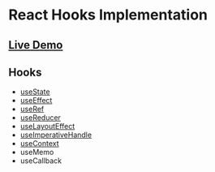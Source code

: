 # React Hooks Implementation
## [Live Demo](https://react-hooks-acv.vercel.app/)
## Hooks
- [useState](https://github.com/arjuncvinod/React-hooks/blob/master/src/useState/UseState.jsx)
- [useEffect](https://github.com/arjuncvinod/React-hooks/blob/master/src/useEffect/UseEffect.jsx)
- [useRef](https://github.com/arjuncvinod/React-hooks/blob/master/src/useRef/UseRef.jsx)
- [useReducer](https://github.com/arjuncvinod/React-hooks/blob/master/src/useReducer/UseReducer.jsx)
- [useLayoutEffect](https://github.com/arjuncvinod/React-hooks/blob/master/src/useLayoutEffect/UseLayoutEffect.jsx)
- [useImperativeHandle](https://github.com/arjuncvinod/React-hooks/tree/master/src/useImperativeHandle/UseImperativeHandle.jsx)
- [useContext](https://github.com/arjuncvinod/React-hooks/tree/master/src/useContext/UseContext.jsx)
- useMemo
- useCallback

